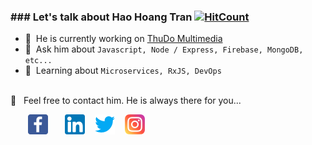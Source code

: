 ### ### Let's talk about Hao Hoang Tran [![HitCount](http://hits.dwyl.com/haohoangtran/haohoangtran.svg)](http://hits.dwyl.com/haohoangtran/haohoangtran)


- 🔭 &nbsp;He is currently working on [ThuDo Multimedia](http://thudomultimedia.vn/)
- 💬 &nbsp;Ask him about `Javascript, Node / Express, Firebase, MongoDB, etc... `
- 📖 &nbsp;Learning about `Microservices, RxJS, DevOps`

<br />
📩 &nbsp; Feel free to contact him. He is always there for you...

&nbsp; &nbsp; &nbsp; &nbsp;[![Facebook](./facebook-icon.png)](https://facebook.com/haoht95/)&nbsp; &nbsp; &nbsp; &nbsp;[![LinkedIn](./linkedin-icon.png)](https://www.linkedin.com/in/haohoangtran/) &nbsp;&nbsp; [![Twitter](./twitter-icon.png)](https://twitter.com/haohoangtran) &nbsp;&nbsp; [![Instagram](./instagram-icon.png)](https://www.instagram.com/haohoangtran/)
